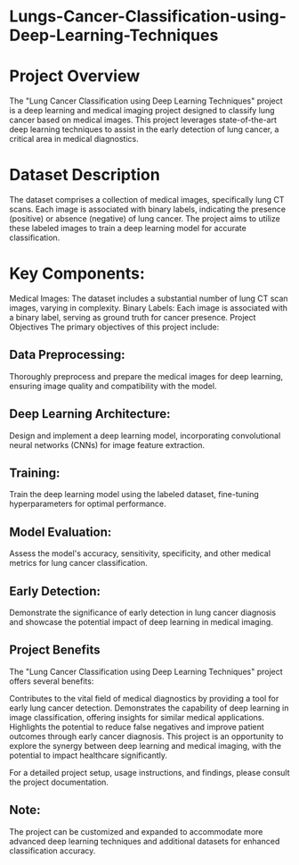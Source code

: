# Lungs-Cancer-Classification-using-Deep-Learning-Techniques

# Project Overview
The "Lung Cancer Classification using Deep Learning Techniques" project is a deep learning and medical imaging project designed to classify lung cancer based on medical images. This project leverages state-of-the-art deep learning techniques to assist in the early detection of lung cancer, a critical area in medical diagnostics.

# Dataset Description
The dataset comprises a collection of medical images, specifically lung CT scans. Each image is associated with binary labels, indicating the presence (positive) or absence (negative) of lung cancer. The project aims to utilize these labeled images to train a deep learning model for accurate classification.

# Key Components:
Medical Images: The dataset includes a substantial number of lung CT scan images, varying in complexity.
Binary Labels: Each image is associated with a binary label, serving as ground truth for cancer presence.
Project Objectives
The primary objectives of this project include:

## Data Preprocessing: 
Thoroughly preprocess and prepare the medical images for deep learning, ensuring image quality and compatibility with the model.

## Deep Learning Architecture: 
Design and implement a deep learning model, incorporating convolutional neural networks (CNNs) for image feature extraction.

## Training: 
Train the deep learning model using the labeled dataset, fine-tuning hyperparameters for optimal performance.

## Model Evaluation:
Assess the model's accuracy, sensitivity, specificity, and other medical metrics for lung cancer classification.

## Early Detection: 
Demonstrate the significance of early detection in lung cancer diagnosis and showcase the potential impact of deep learning in medical imaging.

## Project Benefits
The "Lung Cancer Classification using Deep Learning Techniques" project offers several benefits:

Contributes to the vital field of medical diagnostics by providing a tool for early lung cancer detection.
Demonstrates the capability of deep learning in image classification, offering insights for similar medical applications.
Highlights the potential to reduce false negatives and improve patient outcomes through early cancer diagnosis.
This project is an opportunity to explore the synergy between deep learning and medical imaging, with the potential to impact healthcare significantly.

For a detailed project setup, usage instructions, and findings, please consult the project documentation.

## Note: 
The project can be customized and expanded to accommodate more advanced deep learning techniques and additional datasets for enhanced classification accuracy.
